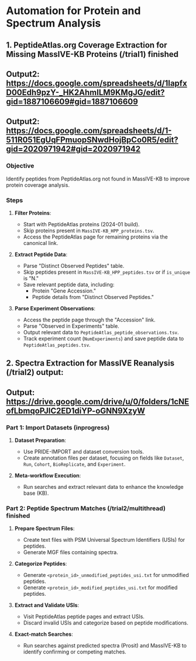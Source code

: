 # Automation for Protein and Spectrum Analysis

## 1. PeptideAtlas.org Coverage Extraction for Missing MassIVE-KB Proteins (/trial1) finished
## Output2: https://docs.google.com/spreadsheets/d/1IapfxD00Edh9pzY-_HK2AhmILM9KMgJG/edit?gid=1887106609#gid=1887106609
## Output2: https://docs.google.com/spreadsheets/d/1-511R051EgUqFPmuopSNwdHojBpCo0R5/edit?gid=2020971942#gid=2020971942

### Objective
Identify peptides from PeptideAtlas.org not found in MassIVE-KB to improve protein coverage analysis.

### Steps
1. **Filter Proteins**:
   - Start with PeptideAtlas proteins (2024-01 build).
   - Skip proteins present in `MassIVE-KB_HPP_proteins.tsv`.
   - Access the PeptideAtlas page for remaining proteins via the canonical link.

2. **Extract Peptide Data**:
   - Parse "Distinct Observed Peptides" table.
   - Skip peptides present in `MassIVE-KB_HPP_peptides.tsv` or if `is_unique` is "N."
   - Save relevant peptide data, including:
     - Protein "Gene Accession."
     - Peptide details from "Distinct Observed Peptides."

3. **Parse Experiment Observations**:
   - Access the peptide page through the "Accession" link.
   - Parse "Observed in Experiments" table.
   - Output relevant data to `PeptideAtlas_peptide_observations.tsv`.
   - Track experiment count (`NumExperiments`) and save peptide data to `PeptideAtlas_peptides.tsv`.

## 2. Spectra Extraction for MassIVE Reanalysis (/trial2) output: 
## Output: https://drive.google.com/drive/u/0/folders/1cNEofLbmqoPJIC2ED1diYP-oGNN9XzyW

### Part 1: Import Datasets (inprogress)
1. **Dataset Preparation**:
   - Use PRIDE-IMPORT and dataset conversion tools.
   - Create annotation files per dataset, focusing on fields like `Dataset`, `Run`, `Cohort`, `BioReplicate`, and `Experiment`.

2. **Meta-workflow Execution**:
   - Run searches and extract relevant data to enhance the knowledge base (KB).

### Part 2: Peptide Spectrum Matches (/trial2/multithread) finished
1. **Prepare Spectrum Files**:
   - Create text files with PSM Universal Spectrum Identifiers (USIs) for peptides.
   - Generate MGF files containing spectra.

2. **Categorize Peptides**:
   - Generate `<protein_id>_unmodified_peptides_usi.txt` for unmodified peptides.
   - Generate `<protein_id>_modified_peptides_usi.txt` for modified peptides.

3. **Extract and Validate USIs**:
   - Visit PeptideAtlas peptide pages and extract USIs.
   - Discard invalid USIs and categorize based on peptide modifications.

4. **Exact-match Searches**:
   - Run searches against predicted spectra (Prosit) and MassIVE-KB to identify confirming or competing matches.
